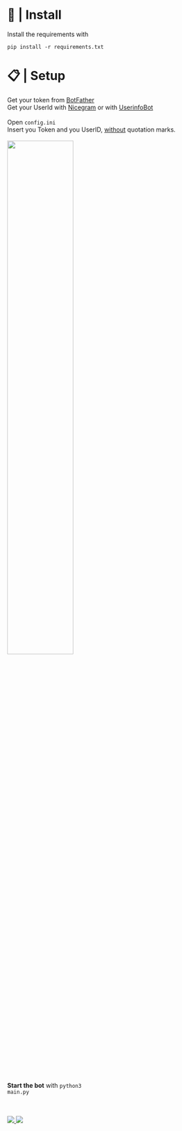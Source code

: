 
# 🔗 | Install

Install the requirements with

<code>pip install -r requirements.txt</code>

 
# 📋 | Setup

Get your token from <a href = "https://t.me/BotFather">BotFather</a><br>
Get your UserId with <a href = "https://my.nicegram.app/#/login">Nicegram</a> or with <a href = "https://t.me/userinfobot">UserinfoBot</a><br><br>
Open <code>config.ini</code><br>
Insert you Token and you UserID, <u>without</u> quotation marks.<br><br>
<img src="https://i.imgur.com/0kvNQrY.png" style = "width: 55%"><img><br><br>
<strong>Start the bot</strong> with <code>python3 main.py</code><br><br><br>


<p>
<a href="https://t.me/stehack" target="_blank"><img src="https://img.shields.io/badge/-telegram-2487d4?style=for-the-badge&logo=telegram&logoColor=white">
<a href="https://github.com/stehack27" target="_blank"><img src="https://img.shields.io/badge/-github-333?style=for-the-badge&logo=github&logoColor=white">
</p>

